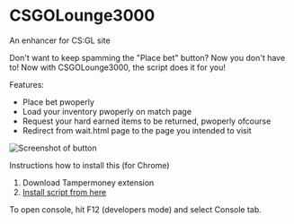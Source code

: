 CSGOLounge3000
==============

An enhancer for CS:GL site

Don't want to keep spamming the "Place bet" button? Now you don't have to! Now with CSGOLounge3000, the script does it for you!

Features:
* Place bet pwoperly
* Load your inventory pwoperly on match page
* Request your hard earned items to be returned, pwoperly ofcourse
* Redirect from wait.html page to the page you intended to visit

![Screenshot of button](http://i.imgur.com/IOxB3gZ.png)

Instructions how to install this (for Chrome)

1. Download Tampermoney extension
2. [Install script from here](http://ncla.me/csgl3000/csgl3000.user.js)

To open console, hit F12 (developers mode) and select Console tab.